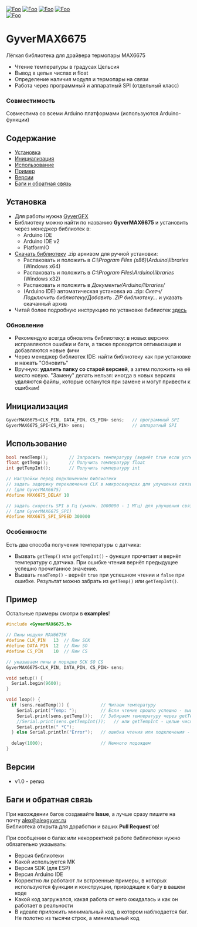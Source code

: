 [![Foo](https://img.shields.io/badge/Version-1.0-brightgreen.svg?style=flat-square)](#versions)
[![Foo](https://img.shields.io/badge/Website-AlexGyver.ru-blue.svg?style=flat-square)](https://alexgyver.ru/)
[![Foo](https://img.shields.io/badge/%E2%82%BD$%E2%82%AC%20%D0%9D%D0%B0%20%D0%BF%D0%B8%D0%B2%D0%BE-%D1%81%20%D1%80%D1%8B%D0%B1%D0%BA%D0%BE%D0%B9-orange.svg?style=flat-square)](https://alexgyver.ru/support_alex/)
[![Foo](https://img.shields.io/badge/README-ENGLISH-blueviolet.svg?style=flat-square)](https://github-com.translate.goog/GyverLibs/GyverMAX6675?_x_tr_sl=ru&_x_tr_tl=en)  
[![Foo](https://img.shields.io/badge/ПОДПИСАТЬСЯ-НА%20ОБНОВЛЕНИЯ-brightgreen.svg?style=social&logo=telegram&color=blue)](https://t.me/GyverLibs)


# GyverMAX6675
Лёгкая библиотека для драйвера термопары MAX6675
- Чтение температуры в градусах Цельсия
- Вывод в целых числах и float
- Определение наличия модуля и термопары на связи
- Работа через программный и аппаратный SPI (отдельный класс)

### Совместимость
Совместима со всеми Arduino платформами (используются Arduino-функции)

## Содержание
- [Установка](#install)
- [Инициализация](#init)
- [Использование](#usage)
- [Пример](#example)
- [Версии](#versions)
- [Баги и обратная связь](#feedback)

<a id="install"></a>
## Установка
- Для работы нужна [GyverGFX](https://github.com/GyverLibs/GyverGFX)
- Библиотеку можно найти по названию **GyverMAX6675** и установить через менеджер библиотек в:
    - Arduino IDE
    - Arduino IDE v2
    - PlatformIO
- [Скачать библиотеку](https://github.com/GyverLibs/GyverMAX6675/archive/refs/heads/main.zip) .zip архивом для ручной установки:
    - Распаковать и положить в *C:\Program Files (x86)\Arduino\libraries* (Windows x64)
    - Распаковать и положить в *C:\Program Files\Arduino\libraries* (Windows x32)
    - Распаковать и положить в *Документы/Arduino/libraries/*
    - (Arduino IDE) автоматическая установка из .zip: *Скетч/Подключить библиотеку/Добавить .ZIP библиотеку…* и указать скачанный архив
- Читай более подробную инструкцию по установке библиотек [здесь](https://alexgyver.ru/arduino-first/#%D0%A3%D1%81%D1%82%D0%B0%D0%BD%D0%BE%D0%B2%D0%BA%D0%B0_%D0%B1%D0%B8%D0%B1%D0%BB%D0%B8%D0%BE%D1%82%D0%B5%D0%BA)
### Обновление
- Рекомендую всегда обновлять библиотеку: в новых версиях исправляются ошибки и баги, а также проводится оптимизация и добавляются новые фичи
- Через менеджер библиотек IDE: найти библиотеку как при установке и нажать "Обновить"
- Вручную: **удалить папку со старой версией**, а затем положить на её место новую. "Замену" делать нельзя: иногда в новых версиях удаляются файлы, которые останутся при замене и могут привести к ошибкам!


<a id="init"></a>
## Инициализация
```cpp
GyverMAX6675<CLK_PIN, DATA_PIN, CS_PIN> sens;   // программный SPI
GyverMAX6675_SPI<CS_PIN> sens;                  // аппаратный SPI
```

<a id="usage"></a>
## Использование
```cpp
bool readTemp();		// Запросить температуру (вернёт true если успешно)
float getTemp();		// Получить температуру float
int getTempInt();		// Получить температуру int

// Настройки перед подключением библиотеки
// задать задержку переключения CLK в микросекундах для улучшения связи по длинным проводам
// (для GyverMAX6675)
#define MAX6675_DELAY 10

// задать скорость SPI в Гц (умолч. 1000000 - 1 МГц) для улучшения связи по длинным проводам
// (для GyverMAX6675_SPI)
#define MAX6675_SPI_SPEED 300000
```

### Особенности
Есть два способа получения температуры с датчика:
- Вызвать `getTemp()` или `getTempInt()` - функция прочитает и вернёт температуру с датчика. При ошибке чтения вернёт предыдущее успешно прочитанное значение.
- Вызвать `readTemp()` - вернёт `true` при успешном чтении и `false` при ошибке. Результат можно забрать из `getTemp()` или `getTempInt()`.

<a id="example"></a>
## Пример
Остальные примеры смотри в **examples**!
```cpp
#include <GyverMAX6675.h>

// Пины модуля MAX6675K
#define CLK_PIN   13  // Пин SCK
#define DATA_PIN  12  // Пин SO
#define CS_PIN    10  // Пин CS

// указываем пины в порядке SCK SO CS
GyverMAX6675<CLK_PIN, DATA_PIN, CS_PIN> sens;

void setup() {
  Serial.begin(9600);
}

void loop() {
  if (sens.readTemp()) {            // Читаем температуру
    Serial.print("Temp: ");         // Если чтение прошло успешно - выводим в Serial
    Serial.print(sens.getTemp());   // Забираем температуру через getTemp
    //Serial.print(sens.getTempInt());   // или getTempInt - целые числа (без float)
    Serial.println(" *C");
  } else Serial.println("Error");   // ошибка чтения или подключения - выводим лог
  
  delay(1000);                      // Немного подождем
}
```

<a id="versions"></a>
## Версии
- v1.0 - релиз

<a id="feedback"></a>
## Баги и обратная связь
При нахождении багов создавайте **Issue**, а лучше сразу пишите на почту [alex@alexgyver.ru](mailto:alex@alexgyver.ru)  
Библиотека открыта для доработки и ваших **Pull Request**'ов!


При сообщении о багах или некорректной работе библиотеки нужно обязательно указывать:
- Версия библиотеки
- Какой используется МК
- Версия SDK (для ESP)
- Версия Arduino IDE
- Корректно ли работают ли встроенные примеры, в которых используются функции и конструкции, приводящие к багу в вашем коде
- Какой код загружался, какая работа от него ожидалась и как он работает в реальности
- В идеале приложить минимальный код, в котором наблюдается баг. Не полотно из тысячи строк, а минимальный код
